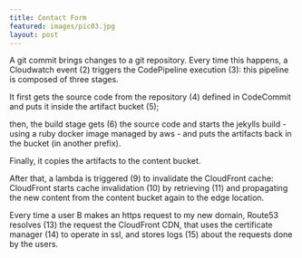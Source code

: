 ```yaml
---
title: Contact Form
featured: images/pic03.jpg
layout: post
---
```


<p>A git commit brings changes to a git repository. Every time this happens, a Cloudwatch event (2) triggers the CodePipeline execution (3): this pipeline is composed of three stages.</p>
<p>It first gets the source code from the repository (4) defined in CodeCommit and puts it inside the artifact bucket (5);</p>
<p>then, the build stage gets (6) the source code and starts the jekylls build - using a ruby docker image managed by aws - and puts the artifacts back in the bucket (in another prefix).</p>
<p>Finally, it copies the artifacts to the content bucket.</p>
<p>After that, a lambda is triggered (9) to invalidate the CloudFront cache: CloudFront starts cache invalidation (10) by retrieving (11) and propagating the new content from the content bucket again to the edge location.</p>

<p>Every time a user B makes an https request to my new domain, Route53 resolves (13) the request the CloudFront CDN, that uses the certificate manager (14) to operate in ssl, and stores logs (15) about the requests done by the users.</p>